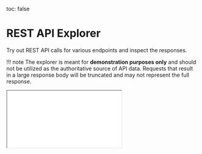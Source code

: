 toc: false

# REST API Explorer

Try out REST API calls for various endpoints and inspect the responses.  

!!! note
    The explorer is meant for **demonstration purposes only** and should not be utilized 
    as the authoritative source of API data. Requests that result in a large response body 
    will be truncated and may not represent the full response.  


<!-- Using the raw HTML for admonition here so we can display on demand -->
<div class="neon-data-api-app-ie" data-docs-app-ie-display="block" style="display: none;">
  <div class="admonition note">
    <p class="admonition-title">Note</p>
    <p>The REST API Explorer requires a modern browser for full support:<br>
    <strong><a href="https://www.mozilla.org/en-US/firefox/new/">Firefox</a></strong>
    &nbsp;&nbsp;&nbsp;&nbsp;
    <strong><a href="https://www.google.com/chrome/">Chrome</a></strong>
    &nbsp;&nbsp;&nbsp;&nbsp;
    <strong><a href="https://www.apple.com/safari/">Safari</a></strong>&nbsp;&nbsp;&nbsp;&nbsp;
    <strong><a href="https://www.microsoft.com/en-us/windows/microsoft-edge">Edge</a></strong></p>
  </div>
</div>

<iframe id="swagger-frame" src="/docs/explorer/build/index.html?{{TIMESTAMP}}" scrolling="no" class="swagger-docs">
</iframe>
